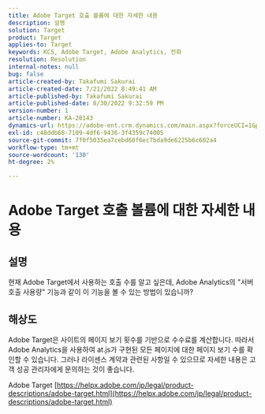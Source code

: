 ```yaml
---
title: Adobe Target 호출 볼륨에 대한 자세한 내용
description: 설명
solution: Target
product: Target
applies-to: Target
keywords: KCS, Adobe Target, Adobe Analytics, 전화
resolution: Resolution
internal-notes: null
bug: false
article-created-by: Takafumi Sakurai
article-created-date: 7/21/2022 8:49:41 AM
article-published-by: Takafumi Sakurai
article-published-date: 8/30/2022 9:32:59 PM
version-number: 1
article-number: KA-20143
dynamics-url: https://adobe-ent.crm.dynamics.com/main.aspx?forceUCI=1&pagetype=entityrecord&etn=knowledgearticle&id=7fa41b08-d208-ed11-82e4-00224808e7b0
exl-id: c48ddb68-7109-4df6-9436-3f4359c74005
source-git-commit: 7f0f5035ea7cebd60f6ec7bda9de6225b6c602a4
workflow-type: tm+mt
source-wordcount: '130'
ht-degree: 2%

---
```


# Adobe Target 호출 볼륨에 대한 자세한 내용

## 설명

현재 Adobe Target에서 사용하는 호출 수를 알고 싶은데, Adobe Analytics의 &quot;서버 호출 사용량&quot; 기능과 같이 이 기능을 볼 수 있는 방법이 있습니까?

## 해상도


Adobe Target은 사이트의 페이지 보기 횟수를 기반으로 수수료를 계산합니다. 따라서 Adobe Analytics을 사용하여 at.js가 구현된 모든 페이지에 대한 페이지 보기 수를 확인할 수 있습니다. 그러나 라이센스 계약과 관련된 사항일 수 있으므로 자세한 내용은 고객 성공 관리자에게 문의하는 것이 좋습니다.

Adobe Target
[https://helpx.adobe.com/jp/legal/product-descriptions/adobe-target.html](https://helpx.adobe.com/jp/legal/product-descriptions/adobe-target.html)
